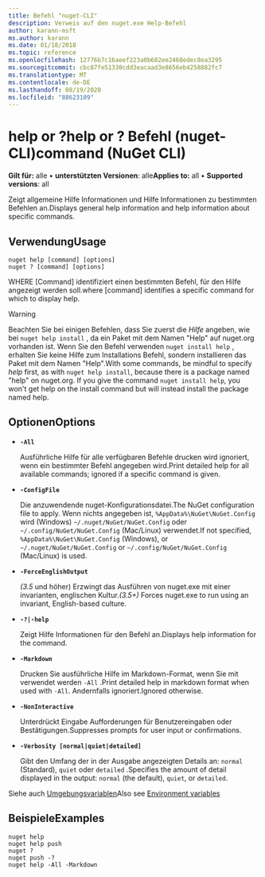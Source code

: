 ```yaml
---
title: Befehl "nuget-CLI"
description: Verweis auf den nuget.exe Help-Befehl
author: karann-msft
ms.author: karann
ms.date: 01/18/2018
ms.topic: reference
ms.openlocfilehash: 12776b7c16aeef223a0b682ee2468edec8ea3295
ms.sourcegitcommit: cbc87fe51330cdd3eacaad3e8656eb4258882fc7
ms.translationtype: MT
ms.contentlocale: de-DE
ms.lasthandoff: 08/19/2020
ms.locfileid: "88623109"
---
```

# <a name="help-or--command-nuget-cli"></a><span data-ttu-id="c3d3f-103">help or ?</span><span class="sxs-lookup"><span data-stu-id="c3d3f-103">help or ?</span></span> <span data-ttu-id="c3d3f-104">Befehl (nuget-CLI)</span><span class="sxs-lookup"><span data-stu-id="c3d3f-104">command (NuGet CLI)</span></span>

<span data-ttu-id="c3d3f-105">**Gilt für:** alle &bullet; **unterstützten Versionen**: alle</span><span class="sxs-lookup"><span data-stu-id="c3d3f-105">**Applies to:** all &bullet; **Supported versions**: all</span></span>

<span data-ttu-id="c3d3f-106">Zeigt allgemeine Hilfe Informationen und Hilfe Informationen zu bestimmten Befehlen an.</span><span class="sxs-lookup"><span data-stu-id="c3d3f-106">Displays general help information and help information about specific commands.</span></span>

## <a name="usage"></a><span data-ttu-id="c3d3f-107">Verwendung</span><span class="sxs-lookup"><span data-stu-id="c3d3f-107">Usage</span></span>

```cli
nuget help [command] [options]
nuget ? [command] [options]
```

<span data-ttu-id="c3d3f-108">WHERE [Command] identifiziert einen bestimmten Befehl, für den Hilfe angezeigt werden soll.</span><span class="sxs-lookup"><span data-stu-id="c3d3f-108">where [command] identifies a specific command for which to display help.</span></span>

> [!Warning]
> <span data-ttu-id="c3d3f-109">Beachten Sie bei einigen Befehlen, dass Sie zuerst die *Hilfe* angeben, wie bei `nuget help install` , da ein Paket mit dem Namen "Help" auf nuget.org vorhanden ist. Wenn Sie den Befehl verwenden `nuget install help` , erhalten Sie keine Hilfe zum Installations Befehl, sondern installieren das Paket mit dem Namen "Help".</span><span class="sxs-lookup"><span data-stu-id="c3d3f-109">With some commands, be mindful to specify *help* first, as with `nuget help install`, because there is a package named "help" on nuget.org. If you give the command `nuget install help`, you won't get help on the install command but will instead install the package named help.</span></span>

## <a name="options"></a><span data-ttu-id="c3d3f-110">Optionen</span><span class="sxs-lookup"><span data-stu-id="c3d3f-110">Options</span></span>

- **`-All`**

  <span data-ttu-id="c3d3f-111">Ausführliche Hilfe für alle verfügbaren Befehle drucken wird ignoriert, wenn ein bestimmter Befehl angegeben wird.</span><span class="sxs-lookup"><span data-stu-id="c3d3f-111">Print detailed help for all available commands; ignored if a specific command is given.</span></span>

- **`-ConfigFile`**

  <span data-ttu-id="c3d3f-112">Die anzuwendende nuget-Konfigurationsdatei.</span><span class="sxs-lookup"><span data-stu-id="c3d3f-112">The NuGet configuration file to apply.</span></span> <span data-ttu-id="c3d3f-113">Wenn nichts angegeben ist, `%AppData%\NuGet\NuGet.Config` wird (Windows) `~/.nuget/NuGet/NuGet.Config` oder `~/.config/NuGet/NuGet.Config` (Mac/Linux) verwendet.</span><span class="sxs-lookup"><span data-stu-id="c3d3f-113">If not specified, `%AppData%\NuGet\NuGet.Config` (Windows), or `~/.nuget/NuGet/NuGet.Config` or `~/.config/NuGet/NuGet.Config` (Mac/Linux) is used.</span></span>

- **`-ForceEnglishOutput`**

  <span data-ttu-id="c3d3f-114">*(3.5* und höher) Erzwingt das Ausführen von nuget.exe mit einer invarianten, englischen Kultur.</span><span class="sxs-lookup"><span data-stu-id="c3d3f-114">*(3.5+)* Forces nuget.exe to run using an invariant, English-based culture.</span></span>

- **`-?|-help`**

  <span data-ttu-id="c3d3f-115">Zeigt Hilfe Informationen für den Befehl an.</span><span class="sxs-lookup"><span data-stu-id="c3d3f-115">Displays help information for the command.</span></span>

- **`-Markdown`**

  <span data-ttu-id="c3d3f-116">Drucken Sie ausführliche Hilfe im Markdown-Format, wenn Sie mit verwendet werden `-All` .</span><span class="sxs-lookup"><span data-stu-id="c3d3f-116">Print detailed help in markdown format when used with `-All`.</span></span> <span data-ttu-id="c3d3f-117">Andernfalls ignoriert.</span><span class="sxs-lookup"><span data-stu-id="c3d3f-117">Ignored otherwise.</span></span>

- **`-NonInteractive`**

  <span data-ttu-id="c3d3f-118">Unterdrückt Eingabe Aufforderungen für Benutzereingaben oder Bestätigungen.</span><span class="sxs-lookup"><span data-stu-id="c3d3f-118">Suppresses prompts for user input or confirmations.</span></span>

- **`-Verbosity [normal|quiet|detailed]`**

  <span data-ttu-id="c3d3f-119">Gibt den Umfang der in der Ausgabe angezeigten Details an: `normal` (Standard), `quiet` oder `detailed` .</span><span class="sxs-lookup"><span data-stu-id="c3d3f-119">Specifies the amount of detail displayed in the output: `normal` (the default), `quiet`, or `detailed`.</span></span>

<span data-ttu-id="c3d3f-120">Siehe auch [Umgebungsvariablen](cli-ref-environment-variables.md)</span><span class="sxs-lookup"><span data-stu-id="c3d3f-120">Also see [Environment variables](cli-ref-environment-variables.md)</span></span>

## <a name="examples"></a><span data-ttu-id="c3d3f-121">Beispiele</span><span class="sxs-lookup"><span data-stu-id="c3d3f-121">Examples</span></span>

```cli
nuget help
nuget help push
nuget ?
nuget push -?
nuget help -All -Markdown
```
